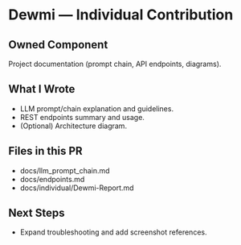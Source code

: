 # Dewmi — Individual Contribution

## Owned Component
Project documentation (prompt chain, API endpoints, diagrams).

## What I Wrote
- LLM prompt/chain explanation and guidelines.
- REST endpoints summary and usage.
- (Optional) Architecture diagram.

## Files in this PR
- docs/llm_prompt_chain.md
- docs/endpoints.md
- docs/individual/Dewmi-Report.md

## Next Steps
- Expand troubleshooting and add screenshot references.
